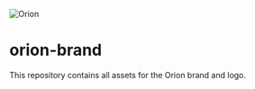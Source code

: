 ![Orion](https://static.kevinlin.info/blog/orion/banner.png)

# orion-brand

This repository contains all assets for the Orion brand and logo.
